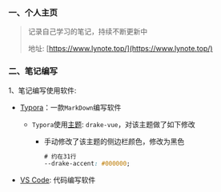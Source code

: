 ### 一、个人主页

> 记录自己学习的笔记，持续不断更新中
>
> 地址: [https://www.lynote.top/](https://www.lynote.top/)

### 二、笔记编写

1、笔记编写使用软件:

- [Typora](https://www.typora.io/)：一款`MarkDown`编写软件

  - `Typora`使用[主题](https://theme.typora.io/): `drake-vue`，对该主题做了如下修改

    - 手动修改了该主题的侧边栏颜色，修改为黑色

      ```css
      # 约在31行
      --drake-accent: #000000;
      ```

- [VS Code](https://code.visualstudio.com/): 代码编写软件

